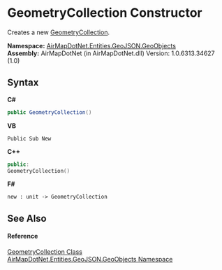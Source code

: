 # GeometryCollection Constructor 
 

Creates a new <a href="e70aa6ad-6c53-9e7a-5aad-2d83a4a9c1e3">GeometryCollection</a>.

**Namespace:**&nbsp;<a href="53277a20-13b4-4ad7-12a4-b69a3037c159">AirMapDotNet.Entities.GeoJSON.GeoObjects</a><br />**Assembly:**&nbsp;AirMapDotNet (in AirMapDotNet.dll) Version: 1.0.6313.34627 (1.0)

## Syntax

**C#**<br />
``` C#
public GeometryCollection()
```

**VB**<br />
``` VB
Public Sub New
```

**C++**<br />
``` C++
public:
GeometryCollection()
```

**F#**<br />
``` F#
new : unit -> GeometryCollection
```


## See Also


#### Reference
<a href="e70aa6ad-6c53-9e7a-5aad-2d83a4a9c1e3">GeometryCollection Class</a><br /><a href="53277a20-13b4-4ad7-12a4-b69a3037c159">AirMapDotNet.Entities.GeoJSON.GeoObjects Namespace</a><br />